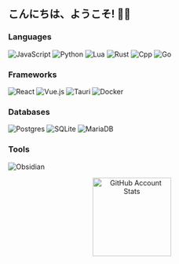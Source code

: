 ## こんにちは、ようこそ! 👋🏻


### Languages
![JavaScript](https://img.shields.io/badge/javascript-F7DF1E.svg?style=for-the-badge&logo=javascript&logoColor=white)
![Python](https://img.shields.io/badge/python-3776AB?style=for-the-badge&logo=python&logoColor=white)
![Lua](https://img.shields.io/badge/lua-2C2D72.svg?style=for-the-badge&logo=lua&logoColor=white)
![Rust](https://img.shields.io/badge/rust-000000.svg?&style=for-the-badge&logo=rust&logoColor=white)
![Cpp](https://img.shields.io/badge/c++-00599C?logo=cplusplus&logoColor=478eff&style=for-the-badge)
![Go](https://img.shields.io/badge/go-00ADD8.svg?&style=for-the-badge&logo=go&logoColor=white)

### Frameworks
![React](https://img.shields.io/badge/React-%2320232a.svg?logo=react&logoColor=%2361DAFB&style=for-the-badge)
![Vue.js](https://img.shields.io/badge/Vue.js-4FC08D?logo=vuedotjs&logoColor=fff&style=for-the-badge)
![Tauri](https://img.shields.io/badge/Tauri-24C8D8?logo=tauri&logoColor=fff&style=for-the-badge)
![Docker](https://img.shields.io/badge/Docker-2496ED?logo=docker&logoColor=fff&style=for-the-badge)

### Databases
![Postgres](https://img.shields.io/badge/Postgres-%23316192.svg?logo=postgresql&logoColor=white&style=for-the-badge)
![SQLite](https://img.shields.io/badge/SQLite-%2307405e.svg?logo=sqlite&logoColor=white&style=for-the-badge)
![MariaDB](https://img.shields.io/badge/MariaDB-003545?logo=mariadb&logoColor=white&style=for-the-badge)


### Tools
![Obsidian](https://img.shields.io/badge/obsidian-7C3AED.svg?&style=for-the-badge&logo=obsidian&logoColor=white)

<p align="center">
   <a href="#">
   <img 
      src="https://github-readme-stats.vercel.app/api?username=Chaos4U&show_icons=true&border_color=30363d&bg_color=0d1117&text_color=eef2ff&title_color=818cf8&count_private=true&border_radius=4" 
      alt="GitHub Account Stats"
      height="160"
      />
   </a>
</p>
